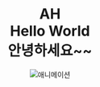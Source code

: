 
<div style="text-align:center">
<h1>AH<br>Hello World<br> 안녕하세요~~</h1>

![애니메이션](https://github.com/Npnp1729/Npnp1729/issues/1#issue-1915922552)

</div>
